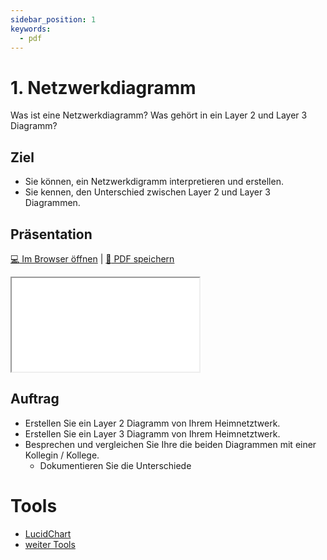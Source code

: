 ```yaml
---
sidebar_position: 1
keywords:
  - pdf
---
```


# 1.  Netzwerkdiagramm

Was ist eine Netzwerkdiagramm?
Was gehört in ein Layer 2 und Layer 3 Diagramm?

## Ziel

* Sie können, ein Netzwerkdigramm interpretieren und erstellen.
* Sie kennen, den Unterschied zwischen Layer 2 und Layer 3 Diagrammen.

## Präsentation

[:computer: Im Browser öffnen](pathname:///slides/40_netzwerkdiagramm/01_Netzwerkdiagramm) | [:floppy_disk: PDF speichern](pathname:///slides/40_netzwerkdiagramm/01_Netzwerkdiagramm)

<iframe src="/bbzbl-modul-117/slides/40_netzwerkdiagramm/01_Netzwerkdiagramm"></iframe>


## Auftrag

- Erstellen Sie ein Layer 2 Diagramm von Ihrem Heimnetztwerk.
- Erstellen Sie ein Layer 3 Diagramm von Ihrem Heimnetztwerk.
- Besprechen und vergleichen Sie Ihre die beiden Diagrammen mit einer Kollegin / Kollege.
  - Dokumentieren Sie die Unterschiede

# Tools
- [ LucidChart ](https://www.lucidchart.com/pages/de/was-ist-ein-netzwerkdiagramm)
- [ weiter Tools ](../03%20tools/02%20Tools)